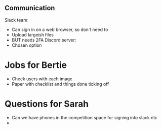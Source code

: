 ## Communication
Slack team:
- Can sign in on a web browser, so don't need to 
- Upload largeish files
- BUT needs 2FA
Discord server:
- Chosen option

# Jobs for Bertie
- Check users with each image
- Paper with checklist and things done ticking off

# Questions for Sarah
- Can we have phones in the competition space for signing into slack etc
- 